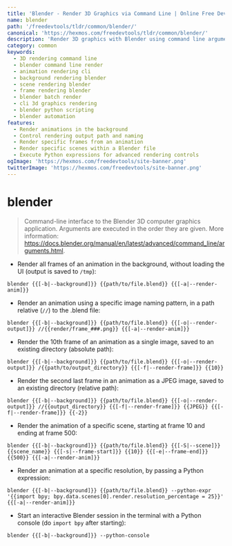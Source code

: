 ```yaml
---
title: 'Blender - Render 3D Graphics via Command Line | Online Free DevTools by Hexmos'
name: blender
path: '/freedevtools/tldr/common/blender/'
canonical: 'https://hexmos.com/freedevtools/tldr/common/blender/'
description: 'Render 3D graphics with Blender using command line arguments. Control animation output, frame rendering, and scene settings effortlessly. Free online tool, no registration required.'
category: common
keywords:
  - 3D rendering command line
  - blender command line render
  - animation rendering cli
  - background rendering blender
  - scene rendering blender
  - frame rendering blender
  - blender batch render
  - cli 3d graphics rendering
  - blender python scripting
  - blender automation
features:
  - Render animations in the background
  - Control rendering output path and naming
  - Render specific frames from an animation
  - Render specific scenes within a Blender file
  - Execute Python expressions for advanced rendering controls
ogImage: 'https://hexmos.com/freedevtools/site-banner.png'
twitterImage: 'https://hexmos.com/freedevtools/site-banner.png'
---
```


# blender

> Command-line interface to the Blender 3D computer graphics application.
> Arguments are executed in the order they are given.
> More information: <https://docs.blender.org/manual/en/latest/advanced/command_line/arguments.html>.

- Render all frames of an animation in the background, without loading the UI (output is saved to `/tmp`):

`blender {{[-b|--background]}} {{path/to/file.blend}} {{[-a|--render-anim]}}`

- Render an animation using a specific image naming pattern, in a path relative (`//`) to the .blend file:

`blender {{[-b|--background]}} {{path/to/file.blend}} {{[-o|--render-output]}} //{{render/frame_###.png}} {{[-a|--render-anim]}}`

- Render the 10th frame of an animation as a single image, saved to an existing directory (absolute path):

`blender {{[-b|--background]}} {{path/to/file.blend}} {{[-o|--render-output]}} /{{path/to/output_directory}} {{[-f|--render-frame]}} {{10}}`

- Render the second last frame in an animation as a JPEG image, saved to an existing directory (relative path):

`blender {{[-b|--background]}} {{path/to/file.blend}} {{[-o|--render-output]}} //{{output_directory}} {{[-f|--render-frame]}} {{JPEG}} {{[-f|--render-frame]}} {{-2}}`

- Render the animation of a specific scene, starting at frame 10 and ending at frame 500:

`blender {{[-b|--background]}} {{path/to/file.blend}} {{[-S|--scene]}} {{scene_name}} {{[-s|--frame-start]}} {{10}} {{[-e|--frame-end]}} {{500}} {{[-a|--render-anim]}}`

- Render an animation at a specific resolution, by passing a Python expression:

`blender {{[-b|--background]}} {{path/to/file.blend}} --python-expr '{{import bpy; bpy.data.scenes[0].render.resolution_percentage = 25}}' {{[-a|--render-anim]}}`

- Start an interactive Blender session in the terminal with a Python console (do `import bpy` after starting):

`blender {{[-b|--background]}} --python-console`

